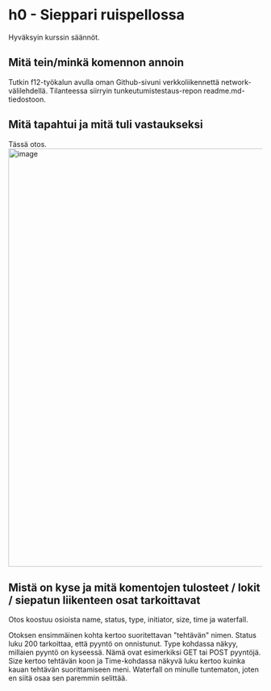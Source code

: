 # h0 - Sieppari ruispellossa

Hyväksyin kurssin säännöt.

## Mitä tein/minkä komennon annoin

Tutkin f12-työkalun avulla oman Github-sivuni verkkoliikennettä network-välilehdellä. Tilanteessa siirryin tunkeutumistestaus-repon readme.md-tiedostoon.

## Mitä tapahtui ja mitä tuli vastaukseksi

Tässä otos.
<img width="829" alt="image" src="https://github.com/annihuh/tunkeutumistestaus/assets/101214286/a740e0fe-4aee-462a-aa49-43a128718430">

## Mistä on kyse ja mitä komentojen tulosteet / lokit / siepatun liikenteen osat tarkoittavat

Otos koostuu osioista name, status, type, initiator, size, time ja waterfall. 

Otoksen ensimmäinen kohta kertoo suoritettavan "tehtävän" nimen.
Status luku 200 tarkoittaa, että pyyntö on onnistunut. 
Type kohdassa näkyy, millaien pyyntö on kyseessä. Nämä ovat esimerkiksi GET tai POST pyyntöjä.  
Size kertoo tehtävän koon ja Time-kohdassa näkyvä luku kertoo kuinka kauan tehtävän suorittamiseen meni.
Waterfall on minulle tuntematon, joten en siitä osaa sen paremmin selittää.
